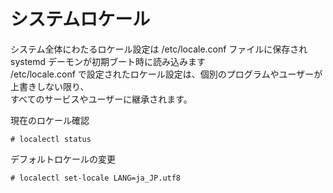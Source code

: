 # システムロケール
システム全体にわたるロケール設定は /etc/locale.conf ファイルに保存され systemd デーモンが初期ブート時に読み込みます  
/etc/locale.conf で設定されたロケール設定は、個別のプログラムやユーザーが上書きしない限り、  
すべてのサービスやユーザーに継承されます。  

現在のロケール確認  

```
# localectl status
```

デフォルトロケールの変更  

```
# localectl set-locale LANG=ja_JP.utf8
```
